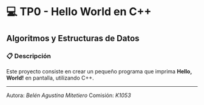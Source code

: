 # 💻 TP0 - Hello World en C++
## Algoritmos y Estructuras de Datos

### 📋 Descripción
Este proyecto consiste en crear un pequeño programa que imprima **Hello, World!** en pantalla, utilizando C++.

---

Autora: *Belén Agustina Mitetiero*
Comisión: *K1053*
